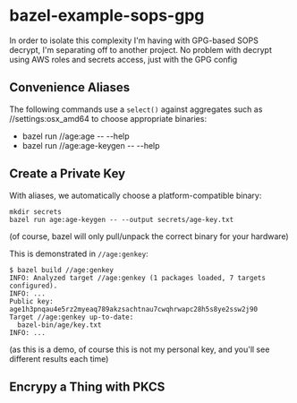 # bazel-example-sops-gpg
In order to isolate this complexity I'm having with GPG-based SOPS decrypt, I'm separating off to another project.  No problem with decrypt using AWS roles and secrets access, just with the GPG config

## Convenience Aliases

The following commands use a `select()` against aggregates such as //settings:osx_amd64 to choose appropriate binaries:

 - bazel run //age:age -- --help
 - bazel run //age:age-keygen -- --help


## Create a Private Key

With aliases, we automatically choose a platform-compatible binary:
```
mkdir secrets
bazel run age:age-keygen -- --output secrets/age-key.txt
```

(of course, bazel will only pull/unpack the correct binary for your hardware)

This is demonstrated in `//age:genkey`:
```
$ bazel build //age:genkey
INFO: Analyzed target //age:genkey (1 packages loaded, 7 targets configured).
INFO: ...
Public key: age1h3pnqau4e5rz2myeaq789akzsachtnau7cwqhrwapc28h5s8ye2ssw2j90
Target //age:genkey up-to-date:
  bazel-bin/age/key.txt
INFO: ...
```
(as this is a demo, of course this is not my personal key, and you'll see different results each time)

## Encrypy a Thing with PKCS


